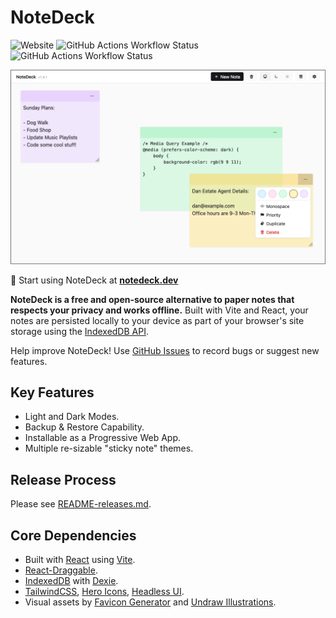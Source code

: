 # NoteDeck

![Website](https://img.shields.io/website?url=https%3A%2F%2Fapp.notedeck.dev&up_message=online&label=NoteDeck%20Status)
![GitHub Actions Workflow Status](https://img.shields.io/github/actions/workflow/status/abiddiscombe/notedeck/lint.yml?branch=dev&label=Linting%20%26%20Formatting%20(dev))
![GitHub Actions Workflow Status](https://img.shields.io/github/actions/workflow/status/abiddiscombe/notedeck/lint.yml?branch=main&label=Linting%20%26%20Formatting%20(main))

![NoteDeck](./media/screenshot.png)

🚀 Start using NoteDeck at **[notedeck.dev](https://app.notedeck.dev)**

**NoteDeck is a free and open-source alternative to paper notes that respects your privacy and works offline.** Built with Vite and React, your notes are persisted locally to your device as part of your browser's site storage using the [IndexedDB API](https://developer.mozilla.org/en-US/docs/Web/API/IndexedDB_API).

Help improve NoteDeck! Use [GitHub Issues](https://github.com/abiddiscombe/notedeck/issues) to record bugs or suggest new features.

## Key Features

- Light and Dark Modes.
- Backup & Restore Capability.
- Installable as a Progressive Web App.
- Multiple re-sizable "sticky note" themes.

## Release Process

Please see [README-releases.md](/README-releases.md).

## Core Dependencies

-   Built with [React](https://react.dev) using [Vite](https://vitejs.dev).
-   [React-Draggable](https://www.npmjs.com/package/react-draggable).
-   [IndexedDB](https://developer.mozilla.org/en-US/docs/Web/API/IndexedDB_API) with [Dexie](https://dexie.org/).
-   [TailwindCSS](https://tailwindcss.com/), [Hero Icons](https://heroicons.com/), [Headless UI](https://headlessui.com/).
-   Visual assets by [Favicon Generator](https://favicon.io/) and [Undraw Illustrations](https://undraw.co/illustrations).
